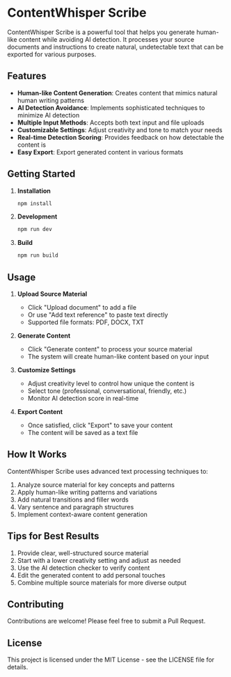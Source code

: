 # ContentWhisper Scribe

ContentWhisper Scribe is a powerful tool that helps you generate human-like content while avoiding AI detection. It processes your source documents and instructions to create natural, undetectable text that can be exported for various purposes.

## Features

- **Human-like Content Generation**: Creates content that mimics natural human writing patterns
- **AI Detection Avoidance**: Implements sophisticated techniques to minimize AI detection
- **Multiple Input Methods**: Accepts both text input and file uploads
- **Customizable Settings**: Adjust creativity and tone to match your needs
- **Real-time Detection Scoring**: Provides feedback on how detectable the content is
- **Easy Export**: Export generated content in various formats

## Getting Started

1. **Installation**
   ```bash
   npm install
   ```

2. **Development**
   ```bash
   npm run dev
   ```

3. **Build**
   ```bash
   npm run build
   ```

## Usage

1. **Upload Source Material**
   - Click "Upload document" to add a file
   - Or use "Add text reference" to paste text directly
   - Supported file formats: PDF, DOCX, TXT

2. **Generate Content**
   - Click "Generate content" to process your source material
   - The system will create human-like content based on your input

3. **Customize Settings**
   - Adjust creativity level to control how unique the content is
   - Select tone (professional, conversational, friendly, etc.)
   - Monitor AI detection score in real-time

4. **Export Content**
   - Once satisfied, click "Export" to save your content
   - The content will be saved as a text file

## How It Works

ContentWhisper Scribe uses advanced text processing techniques to:

1. Analyze source material for key concepts and patterns
2. Apply human-like writing patterns and variations
3. Add natural transitions and filler words
4. Vary sentence and paragraph structures
5. Implement context-aware content generation

## Tips for Best Results

1. Provide clear, well-structured source material
2. Start with a lower creativity setting and adjust as needed
3. Use the AI detection checker to verify content
4. Edit the generated content to add personal touches
5. Combine multiple source materials for more diverse output

## Contributing

Contributions are welcome! Please feel free to submit a Pull Request.

## License

This project is licensed under the MIT License - see the LICENSE file for details.
